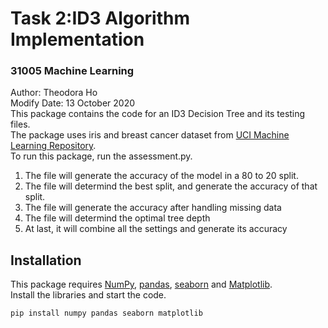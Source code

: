 # Task 2:ID3 Algorithm Implementation
### 31005 Machine Learning

Author: Theodora Ho <br>
Modify Date: 13 October 2020 <br>
This package contains the code for an ID3 Decision Tree and its testing files. <br>
The package uses iris and breast cancer dataset from [UCI Machine Learning Repository](http://archive.ics.uci.edu/). <br>
To run this package, run the assessment.py. <br>
1. The file will generate the accuracy of the model in a 80 to 20 split.
2. The file will determind  the best split, and generate the accuracy of that split.  
3. The file will generate the accuracy after handling missing data
4. The file will determind the optimal tree depth
5. At last, it will combine all the settings and generate its accuracy

## Installation

This package requires [NumPy](https://numpy.org/), [pandas](https://pandas.pydata.org/), [seaborn](https://seaborn.pydata.org/) and [Matplotlib](https://matplotlib.org/). <br>
Install the libraries and start the code.
```sh
pip install numpy pandas seaborn matplotlib
```
